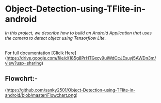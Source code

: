 # Object-Detection-using-TFlite-in-android

###### In this project, we describe how to build an Android Application that uses the camera to detect object using Tensorflow Lite. 
For full documentation [Cliclk Here] (https://drive.google.com/file/d/185g8PrHTGxcy9uiWdOcJEsuyj5AWDn3m/view?usp=sharing)

## Flowchrt:-
(https://github.com/sanky2501/Object-Detection-using-TFlite-in-android/blob/master/Flowchart.png)
